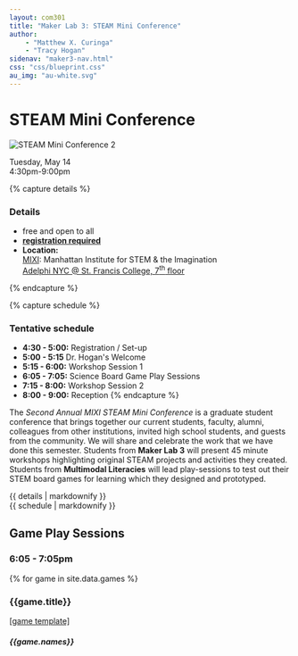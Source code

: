 ```yaml
---
layout: com301
title: "Maker Lab 3: STEAM Mini Conference"
author:
    - "Matthew X. Curinga"
    - "Tracy Hogan"
sidenav: "maker3-nav.html"
css: "css/blueprint.css"
au_img: "au-white.svg"
---
```


<i class="bi bi-award"></i> STEAM Mini Conference
====================================================
<img src="img/steam-mini2.png" class="img-fluid" alt="STEAM Mini Conference 2">

<p class="fw-bold fs-1">
<i class="bi bi-calendar-heart-fill"></i> Tuesday, May 14<br>
4:30pm-9:00pm
</p>

{% capture details %}
### Details
* free and open to all
* **[registration required](https://forms.gle/Mee3oPQcxHgCuJht5)**
* **Location:**\
  [MIXI](https://mixi.nyc): Manhattan Institute for STEM & the Imagination\
  [Adelphi NYC @ St. Francis College, 7<sup>th</sup> floor](https://maps.app.goo.gl/WX3M68SeGC5THWLT7)

{% endcapture %}

{% capture schedule %}
### Tentative schedule

- **4:30 - 5:00:** Registration / Set-up
- **5:00 - 5:15** Dr. Hogan's Welcome
- **5:15 - 6:00:** Workshop Session 1
- **6:05 - 7:05:** Science Board Game Play Sessions
- **7:15 - 8:00:** Workshop Session 2
- **8:00 - 9:00:** Reception
{% endcapture %}

<p class="lead">
The <i>Second Annual MIXI STEAM Mini Conference</i> is a graduate student conference
that brings together our current students,
faculty, alumni, colleagues from other institutions, invited high school students,
and guests from the community. We will share and celebrate the work that we have
done this semester. Students from <b>Maker Lab 3</b> will present 45 minute workshops
highlighting original STEAM projects and activities they created. Students from
<b>Multimodal Literacies</b> will lead play-sessions to test out their STEM
board games for learning which they designed and prototyped.
</p>

<div class="d-flex justify-content-center mb-3">
<div class="border-2 rounded text-light bg-dark bg-gradient p-3 me-2">
{{ details | markdownify }}
</div>
<div class="border-2 rounded text-light bg-dark bg-gradient p-3">
{{ schedule | markdownify }}
</div>
</div>



Game Play Sessions
------------------
### 6:05 - 7:05pm


<div class="container">
{% for game in site.data.games %}

<div class="row mb-2 ms-2">
    <div class="col-md-4 border bg-light rounded p-2">
        <div class="d-flex flex-column align-items-center justify-content-center" style="height: 100%">
            <div class="">
                <h3 class="text-center">{{game.title}}</h3><a class="d-none" href="{{game.template}}">[game template]</a>
            </div>
            <h5>{{game.names}}</h5>
        </div>
    </div>
    <div class="col">
        <p>{{game.description}}</p>
    </div>
</div>

{% endfor %}
</div>



Workshop Sessions
-----------------

{% capture session_1 %}
### Transforming with Scratch
**Bianca & Merin**

[Scratch](https://scratch.mit.edu) is a free, online educational tool that can be used to introduce students to computer programming. Scratch allows users to code digital stories, games, and animations. In this workshop, we will explore various **geometric transformations** and design **algorithms** while simultaneously highlighting how this digital resource can seamlessly be implemented in a classroom setting. Participants of this workshop will be given a video game project framework that incorporates various geometric transformations. They will play the game, interact with its code, and then have the opportunity to construct their own levels where they will integrate geometric transformations into their own games. This workshop is designed for participants of all levels.

**Keywords:** Math, CS, Geometry, Scratch, Geometric Transformations, Algorithms, Game Design\
**Room:** TBD

### Visualizing Homeostasis with Chibitronics
**Katherine & Romulo**

**Homeostasis** is a key concept in biology (and one that can be difficult to visualize). This workshop will provide a hands on way of visualizing this concept while also allowing students’ creativity to shine. Workshop participants will use [Chibitronics](https://chibitronics.com/) to model positive and negative feedback in cells. Workshop participants will gain a basic understanding of Chibitronics and how they could be used to model reaction mechanisms in biological systems. They will use Chibitronics and paper circuits to design their own homeostasis model.

**Keywords:** Science, Biology, Homeostasis, Chibitronics, Positive and Negative Feedback, Paper Circuits\
**Room:** TBD

### Chaos Theory on a Canvas
**Michele & Rena**

**Chaos Theory** describes what is called a “sensitive dependence” on the initial conditions of a system. Meaning, the slightest change in variables within a chaotic system produces wildly unpredictable results with no discernible pattern compared to similar variables. It is paradoxically an unreplicable yet replicable system, since the same exact conditions within a system will always produce the same results. Through the use of **double pendulums** and watercolor paints, we will create unique works of art utilizing the concepts of Chaos Theory described above. Participants will choose the initial positions of double pendulums to paint on a canvas, then let them go, witnessing Chaos Theory in action, while guided through an in depth group lecture explaining the theory in concept, giving participants much needed context to their art pieces. 

**Keywords:** Physics, Chaos Theory, Double Pendulums, Painting\
**Room:** TBD

{% endcapture %}

{% capture session_2 %}

### Gesture Magic
**Nicole & Brian**

Participants will use breadboards, LEDs, and [micro:bits](https://microbit.org/) to learn how to make programs react to user "gestures" with a handheld device. Reading sensor information from the micro:bit **accelerometer**, participants can [code](https://makecode.microbit.org/) programs to react to different gestures and motions.

**Keywords:** CS, Accelerometers, micro:bit, gesture interfaces, MakeCode\
**Room:** TBD

### Musical Circuits
**Jacob & Saul**

We are teaching circuits! Participants will create cardboard instruments and connect them to [micro:bits](https://microbit.org/) in order to create music. In this workshop, participants will be given the task of creating an appropriate connection for the circuit to work. Students will be using alligator clips and aluminum foil as well as glue guns. Students will have the choice of creating a keyboard, guitar, or drum kit. We will give a brief introduction to music theory so students can customize their own melodies.

**Keywords:** CS, Music, Circuits, micro:bit, MakeCode\
**Room:** TBD

### Chibitronic Graduation Cards: Where Circuits Shine and Knowledge Spreads
**MaryRose**

Chibitronics offer experience with interactive components such as LED stickers, sensors, and circuits which are designed to easily be integrated into various projects allowing users to create interactive and illuminated designs by simply connecting them with conductive materials such as copper tape. Chibitronics provides a hands-on creative approach to learning circuits for students, blending craftiness with technology to provide an accessible and engaging entry point. Through designing and assembling illuminated graduation cards, participants will develop a deeper understanding of circuity concepts in a fun and non-intimidating way.

**Keywords:** Electronics, Chibitronics, Graduation Cards, Paper Circuits, LED Stickers\
**Room:** TBD

### “Make” a heart rate monitor! 
**Jessica & Shannen**

Jessican and Shannen will demonstrate their low-cost heart rate monitor built with micro:bit, 3D printed, parts, light sensors, and LEDs. Participants will learn to program the "monitor" to create biofeedback systems, and to study how their own pulse rate changes in response to different stimuli.

**Keywords:** Biology, Physics, micro:bit, Pulse Rate Sensor, Wearable Tech\
**Room:** TBD


{% endcapture %}


<div class="row mt-4 p-4">
<div class="col-md-6">
<h3>Session 1</h3>
<h6 class="text-muted">5:15-6pm</h6>

{{ session_1 | markdownify }}
</div>

<div class="col-md-6">
<h3>Session 2</h3>
<h6 class="text-muted">7:15-8pm</h6>

{{ session_2 | markdownify }}
</div>

</div>




